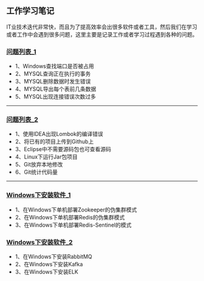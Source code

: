 ## 工作学习笔记

IT业技术迭代非常快，而且为了提高效率会出很多软件或者工具，然后我们在学习或者工作中会遇到很多问题，这里主要是记录工作或者学习过程遇到各种的问题。

### [问题列表_1](https://github.com/Panlf/WorkingNotes/blob/master/WorkProblems/WorkProblems_1.md)
- 1、Windows查找端口是否被占用
- 2、MYSQL查询正在执行的事务
- 3、MYSQL删除数据时发生错误
- 4、MYSQL导出每个表前几条数据
- 5、MYSQL出现连接错误次数过多
---

### [问题列表_2](https://github.com/Panlf/WorkingNotes/blob/master/WorkProblems/WorkProblems_2.md)
- 1、使用IDEA出现Lombok的编译错误
- 2、将已有的项目上传到Github上
- 3、Eclipse中不需要源码包也可查看源码
- 4、Linux下运行Jar包项目
- 5、Git放弃本地修改
- 6、Git统计代码量

---

### [Windows下安装软件_1](https://github.com/Panlf/WorkingNotes/blob/master/InstallSoftOnWindows/InstallSoftOnWindows_1.md)
- 1、在Windows下单机部署Zookeeper的伪集群模式
- 2、在Windows下单机部署Redis的伪集群模式
- 3、在Windows下单机部署Redis-Sentinel的模式

### [Windows下安装软件_2](https://github.com/Panlf/WorkingNotes/blob/master/InstallSoftOnWindows/InstallSoftOnWindows_2.md)
- 1、在Windows下安装RabbitMQ
- 2、在Windows下安装Kafka
- 3、在Windows下安装ELK

